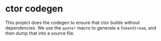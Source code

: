 # ctor codegen

This project does the codegen to ensure that ctor builds without dependencies. We use
the `quote!` macro to generate a `TokenStream`, and then dump that into a source file.

